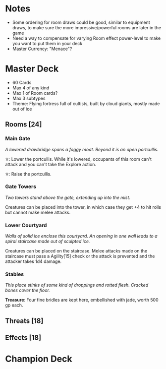 # Notes
* Some ordering for room draws could be good, similar to equipment draws, to make sure the more impressive/powerful rooms are later in the game
* Need a way to compensate for varying Room effect power-level to make you want to put them in your deck
* Master Currency: "Menace"?

# Master Deck
* 60 Cards
* Max 4 of any kind
* Max 1 of Room cards?
* Max 3 subtypes
* Theme: Flying fortress full of cultists, built by cloud giants, mostly made out of ice

## Rooms [24]
### Main Gate
*A lowered drawbridge spans a foggy moat. Beyond it is an open portcullis.*

✮: Lower the portcullis. While it's lowered, occupants of this room can't attack and you can't take the Explore action.

✮: Raise the portcullis.

### Gate Towers
*Two towers stand above the gate, extending up into the mist.*

Creatures can be placed into the tower, in which case they get +4 to hit rolls but cannot make melee attacks.

### Lower Courtyard
*Walls of solid ice enclose this courtyard. An opening in one wall leads to a spiral staircase made out of sculpted ice.*

Creatures can be placed on the staircase. Melee attacks made on the staircase must pass a Agility[15] check or the attack is prevented and the attacker takes 1d4 damage.

### Stables
*This place stinks of some kind of droppings and rotted flesh. Cracked bones cover the floor.*

**Treasure**: Four fine bridles are kept here, embellished with jade, worth 500 gp each.

## Threats [18]

## Effects [18]

# Champion Deck